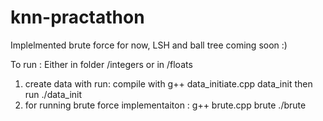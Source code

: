 # knn-practathon

Implelmented brute force for now, LSH and ball tree coming soon :)

To run :
Either in folder /integers or in /floats 
1. create data with run: 
compile with g++ data_initiate.cpp data_init
then run ./data_init
2. for running brute force implementaiton  :
g++ brute.cpp brute
./brute 
